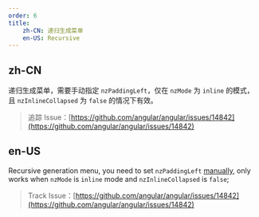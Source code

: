 ```yaml
---
order: 6
title:
    zh-CN: 递归生成菜单
    en-US: Recursive
---
```


## zh-CN

递归生成菜单，需要手动指定 `nzPaddingLeft`，仅在 `nzMode` 为 `inline` 的模式，且 `nzInlineCollapsed` 为 `false` 的情况下有效。

> 追踪 Issue：[https://github.com/angular/angular/issues/14842](https://github.com/angular/angular/issues/14842)

## en-US

Recursive generation menu, you need to set `nzPaddingLeft` [manually](https://github.com/angular/angular/issues/14842), only works when `nzMode` is `inline` mode and `nzInlineCollapsed` is `false`;

> Track Issue：[https://github.com/angular/angular/issues/14842](https://github.com/angular/angular/issues/14842)
